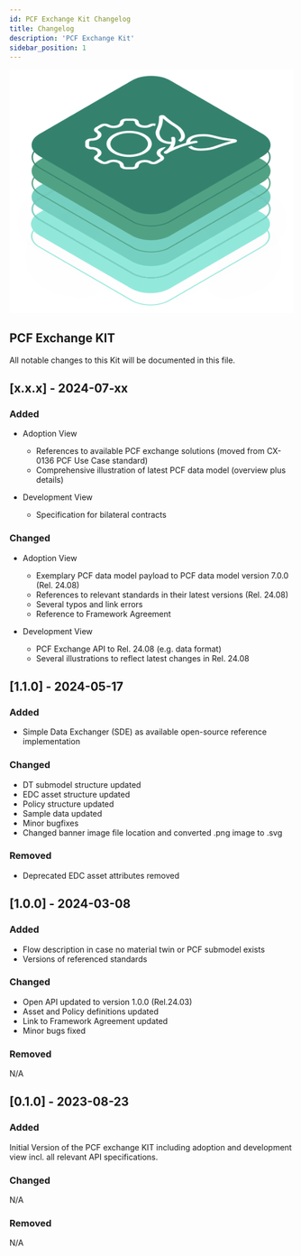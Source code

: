 ```yaml
---
id: PCF Exchange Kit Changelog
title: Changelog
description: 'PCF Exchange Kit'
sidebar_position: 1
---
```


![PCF Exchange kit banner](/img/kit-icons/pcf-kit-icon.svg)

## PCF Exchange KIT

All notable changes to this Kit will be documented in this file.

## [x.x.x] - 2024-07-xx

### Added

* Adoption View
  - References to available PCF exchange solutions (moved from CX-0136 PCF Use Case standard)
  - Comprehensive illustration of latest PCF data model (overview plus details)

* Development View
  - Specification for bilateral contracts 

### Changed

* Adoption View
  - Exemplary PCF data model payload to PCF data model version 7.0.0 (Rel. 24.08)
  - References to relevant standards in their latest versions (Rel. 24.08)
  - Several typos and link errors
  - Reference to Framework Agreement

* Development View
  - PCF Exchange API to Rel. 24.08 (e.g. data format)
  - Several illustrations to reflect latest changes in Rel. 24.08

## [1.1.0] - 2024-05-17

### Added

* Simple Data Exchanger (SDE) as available open-source reference implementation

### Changed

* DT submodel structure updated
* EDC asset structure updated
* Policy structure updated
* Sample data updated
* Minor bugfixes
* Changed banner image file location and converted .png image to .svg

### Removed

* Deprecated EDC asset attributes removed

## [1.0.0] - 2024-03-08

### Added

* Flow description in case no material twin or PCF submodel exists
* Versions of referenced standards

### Changed

* Open API updated to version 1.0.0 (Rel.24.03)
* Asset and Policy definitions updated
* Link to Framework Agreement updated
* Minor bugs fixed

### Removed

N/A

## [0.1.0] - 2023-08-23

### Added

Initial Version of the PCF exchange KIT including adoption and development view incl. all relevant API specifications.

### Changed

N/A

### Removed

N/A
